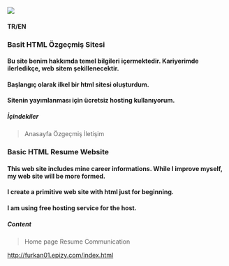 ![](https://images7.alphacoders.com/294/294430.jpg)



#### TR/EN

### Basit HTML Özgeçmiş Sitesi

#### Bu site benim hakkımda temel bilgileri içermektedir. Kariyerimde ilerledikçe, web sitem şekillenecektir. 
#### Başlangıç olarak ilkel bir html sitesi oluşturdum.
#### Sitenin yayımlanması için ücretsiz hosting kullanıyorum.

##### İçindekiler

> Anasayfa
> Özgeçmiş
> İletişim



### Basic HTML Resume Website

#### This web site includes mine career informations. While I improve myself, my web site will be more formed.
#### I create a primitive web site with html just for beginning.
#### I am using free hosting service for the host.

##### Content

> Home page
> Resume
> Communication

http://furkan01.epizy.com/index.html
